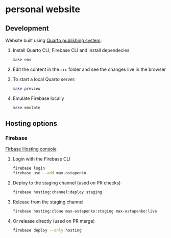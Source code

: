 # personal website

## Development

Website built using [Quarto publishing system](https://quarto.org/).

1. Install Quarto CLI, Firebase CLI and install dependecies

    ```sh
    make env
    ```

2. Edit the content in the `src` folder and see the changes live in the browser
3. To start a local Quarto server:

    ```sh
    make preview
    ```

4. Emulate Firebase locally

    ```sh
    make emulate
    ```

## Hosting options

### Firebase

[Firbase Hosting console](https://console.firebase.google.com/u/0/project/max-ostapenko/hosting/sites)

1. Login with the Firebase CLI

    ```sh
    firebase login
    firebase use --add max-ostapenko
    ```

2. Deploy to the staging channel (used on PR checks)

    ```sh
    firebase hosting:channel:deploy staging
    ```

3. Release from the staging channel

    ```sh
    firebase hosting:clone max-ostapenko:staging max-ostapenko:live
    ```

4. Or release directly (used on PR merge)

    ```sh
    firebase deploy --only hosting
    ```

